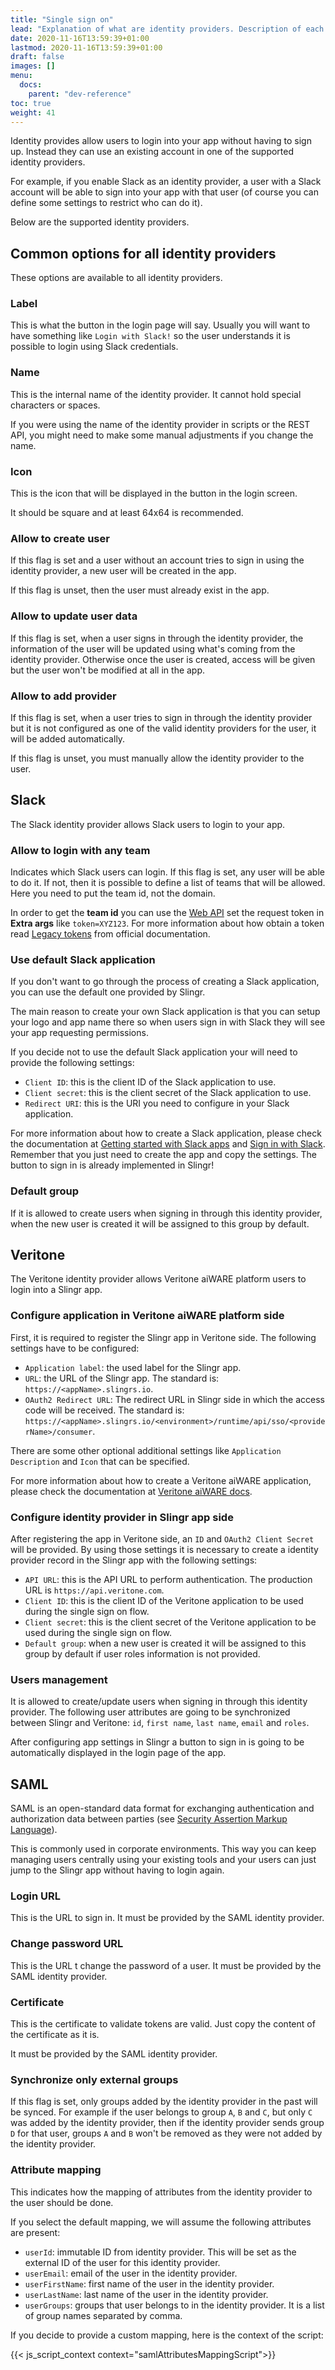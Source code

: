 ```yaml
---
title: "Single sign on"
lead: "Explanation of what are identity providers. Description of each supported identity provider."
date: 2020-11-16T13:59:39+01:00
lastmod: 2020-11-16T13:59:39+01:00
draft: false
images: []
menu:
  docs:
    parent: "dev-reference"
toc: true
weight: 41
---
```


Identity provides allow users to login into your app without having to sign up. Instead they can use
an existing account in one of the supported identity providers.

For example, if you enable Slack as an identity provider, a user with a Slack account will be able
to sign into your app with that user (of course you can define some settings to restrict who can do
it).

Below are the supported identity providers.

## Common options for all identity providers

These options are available to all identity providers.

### Label

This is what the button in the login page will say. Usually you will want to have something like
`Login with Slack!` so the user understands it is possible to login using Slack credentials.

### Name

This is the internal name of the identity provider. It cannot hold special characters or spaces.

If you were using the name of the identity provider in scripts or the REST API, you might need
to make some manual adjustments if you change the name.

### Icon

This is the icon that will be displayed in the button in the login screen.

It should be square and at least 64x64 is recommended.

### Allow to create user

If this flag is set and a user without an account tries to sign in using the identity
provider, a new user will be created in the app.

If this flag is unset, then the user must already exist in the app.

### Allow to update user data

If this flag is set, when a user signs in through the identity provider, the information
of the user will be updated using what's coming from the identity provider. Otherwise
once the user is created, access will be given but the user won't be modified at all
in the app.

### Allow to add provider

If this flag is set, when a user tries to sign in through the identity provider but
it is not configured as one of the valid identity providers for the user, it will be
added automatically.

If this flag is unset, you must manually allow the identity provider to the user.

## Slack

The Slack identity provider allows Slack users to login to your app.

### Allow to login with any team

Indicates which Slack users can login. If this flag is set, any user will be able to do it.
If not, then it is possible to define a list of teams that will be allowed. Here you need
to put the team id, not the domain.

In order to get the **team id** you can use the [Web API](https://api.slack.com/methods/auth.test/test) 
set the request token in **Extra args** like `token=XYZ123`. For more information about how obtain a token read 
[Legacy tokens](https://api.slack.com/custom-integrations/legacy-tokens) from official documentation.

### Use default Slack application

If you don't want to go through the process of creating a Slack application, you can use the
default one provided by Slingr.

The main reason to create your own Slack application is that you can setup your logo and app
name there so when users sign in with Slack they will see your app requesting permissions.

If you decide not to use the default Slack application your will need to provide the following
settings:

- `Client ID`: this is the client ID of the Slack application to use.
- `Client secret`: this is the client secret of the Slack application to use.
- `Redirect URI`: this is the URI you need to configure in your Slack application.

For more information about how to create a Slack application, please check the documentation
at [Getting started with Slack apps](https://api.slack.com/slack-apps) and 
[Sign in with Slack](https://api.slack.com/docs/sign-in-with-slack). Remember that you just
need to create the app and copy the settings. The button to sign in is already implemented
in Slingr!

### Default group

If it is allowed to create users when signing in through this identity provider, when the new
user is created it will be assigned to this group by default.

## Veritone

The Veritone identity provider allows Veritone aiWARE platform users to login into a Slingr app.

### Configure application in Veritone aiWARE platform side
First, it is required to register the Slingr app in Veritone side. The following settings have to be configured:

- `Application label`: the used label for the Slingr app.
- `URL`: the URL of the Slingr app. The standard is: `https://<appName>.slingrs.io`.
- `OAuth2 Redirect URL`: The redirect URL in Slingr side in which the access code will be received. The standard is: 
`https://<appName>.slingrs.io/<environment>/runtime/api/sso/<providerName>/consumer`.

There are some other optional additional settings like `Application Description` and `Icon` that can be specified.

For more information about how to create a Veritone aiWARE application, please check the documentation
at [Veritone aiWARE docs](https://docs.veritone.com/).

### Configure identity provider in Slingr app side
After registering the app in Veritone side, an `ID` and `OAuth2 Client Secret` will be provided. By using those settings it
is necessary to create a identity provider record in the Slingr app with the following settings:

- `API URL`: this is the API URL to perform authentication. The production URL is `https://api.veritone.com`.
- `Client ID`: this is the client ID of the Veritone application to be used during the single sign on flow.
- `Client secret`: this is the client secret of the Veritone application to be used during the single sign on flow.
- `Default group`:  when a new user is created it will be assigned to this group by default if user roles information 
is not provided.

### Users management
It is allowed to create/update users when signing in through this identity provider. The following user attributes are going 
to be synchronized between Slingr and Veritone: `id`, `first name`, `last name`, `email` and `roles`.

After configuring app settings in Slingr a button to sign in is going to be automatically displayed in the login page of the app.

## SAML

SAML is an open-standard data format for exchanging authentication and authorization data between
parties (see [Security Assertion Markup Language](https://en.wikipedia.org/wiki/Security_Assertion_Markup_Language)).

This is commonly used in corporate environments. This way you can keep managing users centrally
using your existing tools and your users can just jump to the Slingr app without having to login
again.

### Login URL

This is the URL to sign in. It must be provided by the SAML identity provider.

### Change password URL

This is the URL t change the password of a user. It must be provided by the SAML identity provider.

### Certificate

This is the certificate to validate tokens are valid. Just copy the content of the certificate
as it is.

It must be provided by the SAML identity provider.

### Synchronize only external groups

If this flag is set, only groups added by the identity provider in the past will be synced. For example
if the user belongs to group `A`, `B` and `C`, but only `C` was added by the identity provider, then if the 
identity provider sends group `D` for that user, groups `A` and `B` won't be removed as they were not added 
by the identity provider.

### Attribute mapping

This indicates how the mapping of attributes from the identity provider to the user should be done.

If you select the default mapping, we will assume the following attributes are present:

- `userId`: immutable ID from identity provider. This will be set as the external ID of the user for 
  this identity provider.
- `userEmail`: email of the user in the identity provider.  
- `userFirstName`: first name of the user in the identity provider. 
- `userLastName`: last name of the user in the identity provider. 
- `userGroups`: groups that user belongs to in the identity provider. It is a list of group names
  separated by comma. 

If you decide to provide a custom mapping, here is the context of the script:

{{< js_script_context context="samlAttributesMappingScript">}}
